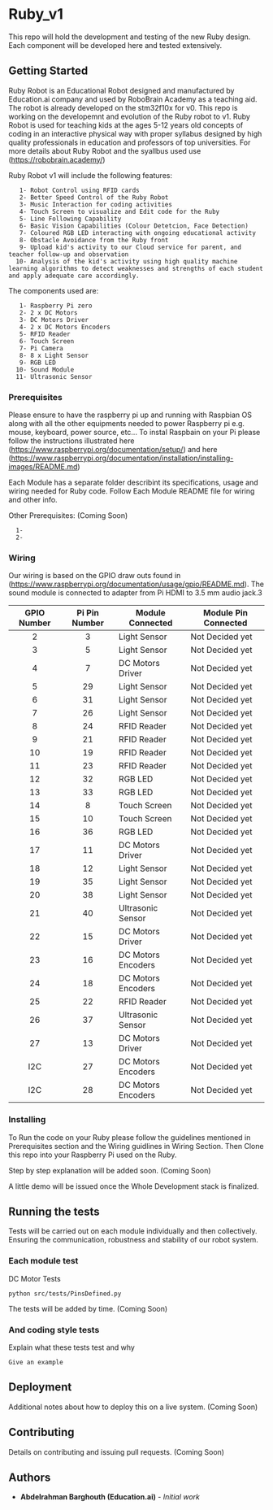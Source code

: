 # Ruby_v1
This repo will hold the development and testing of the new Ruby design. Each component will be developed here and tested extensively.

## Getting Started

Ruby Robot is an Educational Robot designed and manufactured by Education.ai company and used by RoboBrain Academy as a teaching aid. The robot is already developed on the stm32f10x for v0. This repo is working on the developemnt and evolution of the Ruby robot to v1. Ruby Robot is used for teaching kids at the ages 5-12 years old concepts of coding in an interactive physical way with proper syllabus designed by high quality professionals in education and professors of top universities. For more details about Ruby Robot and the syallbus used use (https://robobrain.academy/)

Ruby Robot v1 will include the following features:
```
   1- Robot Control using RFID cards
   2- Better Speed Control of the Ruby Robot
   3- Music Interaction for coding activities
   4- Touch Screen to visualize and Edit code for the Ruby
   5- Line Following Capability
   6- Basic Vision Capabilities (Colour Detetcion, Face Detection)
   7- Coloured RGB LED interacting with ongoing educational activity
   8- Obstacle Avoidance from the Ruby front
   9- Upload kid's activity to our Cloud service for parent, and teacher follow-up and observation
  10- Analysis of the kid's activity using high quality machine learning algorithms to detect weaknesses and strengths of each student and apply adequate care accordingly. 
```

The components used are:
```
   1- Raspberry Pi zero
   2- 2 x DC Motors
   3- DC Motors Driver
   4- 2 x DC Motors Encoders
   5- RFID Reader
   6- Touch Screen
   7- Pi Camera
   8- 8 x Light Sensor
   9- RGB LED
  10- Sound Module
  11- Ultrasonic Sensor
```

### Prerequisites

Please ensure to have the raspberry pi up and running with Raspbian OS along with all the other equipments needed to power Raspberry pi e.g. mouse, keyboard, power source, etc... 
To instal Raspbain on your Pi please follow the instructions illustrated here (https://www.raspberrypi.org/documentation/setup/) and here (https://www.raspberrypi.org/documentation/installation/installing-images/README.md)

Each Module has a separate folder describint its specifications, usage and wiring needed for Ruby code. Follow Each Module README file for wiring and other info. 

Other Prerequisites: (Coming Soon)
```
  1- 
  2- 
```

### Wiring

Our wiring is based on the GPIO draw outs found in (https://www.raspberrypi.org/documentation/usage/gpio/README.md). The sound module is connected to adapter from Pi HDMI to 3.5 mm audio jack.3

| GPIO Number | Pi Pin Number| Module Connected | Module Pin Connected |
|    :---:    |    :---:     |------------------|----------------------|
|  2 |  3 | Light Sensor | Not Decided yet |
|  3 |  5 | Light Sensor | Not Decided yet |
|  4 |  7 | DC Motors Driver | Not Decided yet |
|  5 | 29 | Light Sensor | Not Decided yet |
|  6 | 31 | Light Sensor | Not Decided yet |
|  7 | 26 | Light Sensor | Not Decided yet |
|  8 | 24 | RFID Reader | Not Decided yet |
|  9 | 21 | RFID Reader | Not Decided yet |
| 10 | 19 | RFID Reader | Not Decided yet |
| 11 | 23 | RFID Reader | Not Decided yet |
| 12 | 32 | RGB LED | Not Decided yet |
| 13 | 33 | RGB LED | Not Decided yet |
| 14 |  8 | Touch Screen | Not Decided yet |
| 15 | 10 | Touch Screen | Not Decided yet |
| 16 | 36 | RGB LED | Not Decided yet |
| 17 | 11 | DC Motors Driver | Not Decided yet |
| 18 | 12 | Light Sensor | Not Decided yet |
| 19 | 35 | Light Sensor | Not Decided yet |
| 20 | 38 | Light Sensor | Not Decided yet |
| 21 | 40 | Ultrasonic Sensor | Not Decided yet |
| 22 | 15 | DC Motors Driver | Not Decided yet |
| 23 | 16 | DC Motors Encoders | Not Decided yet |
| 24 | 18 | DC Motors Encoders | Not Decided yet |
| 25 | 22 | RFID Reader | Not Decided yet |
| 26 | 37 | Ultrasonic Sensor | Not Decided yet |
| 27 | 13 | DC Motors Driver | Not Decided yet |
| I2C | 27 | DC Motors Encoders | Not Decided yet |
| I2C | 28 | DC Motors Encoders | Not Decided yet |

### Installing

To Run the code on your Ruby please follow the guidelines mentioned in Prerequisites section and the Wiring guidlines in Wiring Section. Then Clone this repo into your Raspberry Pi used on the Ruby.

Step by step explanation will be added soon. (Coming Soon)

A little demo will be issued once the Whole Development stack is finalized.

## Running the tests

Tests will be carried out on each module individually and then collectively. Ensuring the communication, robustness and stability of our robot system.

### Each module test

DC Motor Tests
```
python src/tests/PinsDefined.py
```

The tests will be added by time. (Coming Soon)

### And coding style tests

Explain what these tests test and why

```
Give an example
```

## Deployment

Additional notes about how to deploy this on a live system. (Coming Soon)

## Contributing
Details on contributing and issuing pull requests. (Coming Soon)

## Authors

* **Abdelrahman Barghouth (Education.ai)** - *Initial work*
